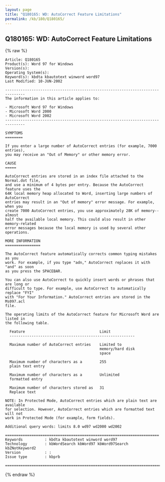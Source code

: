 ```yaml
---
layout: page
title: "Q180165: WD: AutoCorrect Feature Limitations"
permalink: /kb/180/Q180165/
---
```


## Q180165: WD: AutoCorrect Feature Limitations

{% raw %}

	Article: Q180165
	Product(s): Word 97 for Windows
	Version(s): 
	Operating System(s): 
	Keyword(s): kbdta kbautotext winword word97
	Last Modified: 10-JUN-2002
	
	-------------------------------------------------------------------------------
	The information in this article applies to:
	
	- Microsoft Word 97 for Windows 
	- Microsoft Word 2000 
	- Microsoft Word 2002 
	-------------------------------------------------------------------------------
	
	SYMPTOMS
	========
	
	If you enter a large number of AutoCorrect entries (for example, 7000 entries),
	you may receive an "Out of Memory" or other memory error.
	
	CAUSE
	=====
	
	AutoCorrect entries are stored in an index file attached to the Normal.dot file,
	and use a minimum of 4 bytes per entry. Because the AutoCorrect feature uses the
	64K local memory heap allocated to Word, inserting large numbers of AutoCorrect
	entries may result in an "Out of memory" error message. For example, when you
	create 7000 AutoCorrect entries, you use approximately 28K of memory--almost
	half the available local memory. This could also result in other memory-related
	error messages because the local memory is used by several other operations.
	
	MORE INFORMATION
	================
	
	The AutoCorrect feature automatically corrects common typing mistakes as you
	work. For example, if you type "adn," AutoCorrect replaces it with "and" as soon
	as you press the SPACEBAR.
	
	You can also use AutoCorrect to quickly insert words or phrases that are long or
	difficult to type. For example, use AutoCorrect to automatically replace "FYI"
	with "For Your Information." AutoCorrect entries are stored in the Ms097.acl
	file.
	
	The operating limits of the AutoCorrect feature for Microsoft Word are listed in
	the following table.
	
	  Feature                                  Limit
	  ---------------------------------------------------------
	
	  Maximum number of AutoCorrect entries    Limited to
	                                           memory/hard disk
	                                           space
	
	  Maximum number of characters as a        255
	  plain text entry
	
	  Maximum number of characters as a        Unlimited
	  formatted entry
	
	  Maximum number of characters stored as   31
	  Replace text
	
	NOTE: In Protected Mode, AutoCorrect entries which are plain text are available
	for selection. However, AutoCorrect entries which are formatted text will not
	work in Protected Mode (for example, form fields).
	
	Additional query words: limits 8.0 wd97 wd2000 wd2002
	
	======================================================================
	Keywords          : kbdta kbautotext winword word97 
	Technology        : kbWordSearch kbWord97 kbWord97Search kbZNotKeyword2
	Version           : :
	Issue type        : kbprb
	
	=============================================================================
	

{% endraw %}
